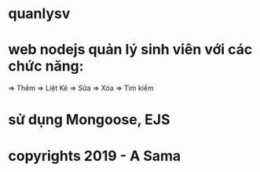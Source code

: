 # quanlysv
# web nodejs quản lý sinh viên với các chức năng:
=> Thêm
=> Liệt Kê
=> Sửa
=> Xóa
=> Tìm kiếm
# sử dụng Mongoose, EJS
# copyrights 2019 - A Sama
